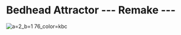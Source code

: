 # Bedhead Attractor --- Remake ---

![a=2_b=1 76_color=kbc](https://user-images.githubusercontent.com/36861752/85953034-811c9600-b9a8-11ea-83f6-1fe97188b07c.png)
